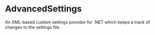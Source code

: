 # AdvancedSettings
An XML-based custom settings provider for .NET which keeps a track of changes to the settings file.
